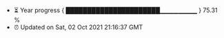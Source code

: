 - ⏳ Year progress { ██████████████████████▁▁▁▁▁▁▁▁ } 75.31 %
- ⏰ Updated on Sat, 02 Oct 2021 21:16:37 GMT

